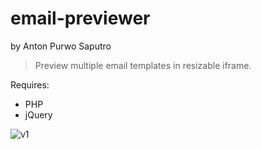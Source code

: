email-previewer
===============
by Anton Purwo Saputro

> Preview multiple email templates in resizable iframe.

Requires:
- PHP
- jQuery

![v1](https://cloud.githubusercontent.com/assets/9294881/5334611/5755c6f6-7ec7-11e4-93a9-333a746684be.png "v1")
